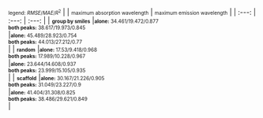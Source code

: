 <font size="1">legend: $RMSE/MAE/R^2$</font>
| | <font size="1">maximum absorption wavelength</font> | <font size="1">maximum emission wavelength</font> |
| :---: | :---: | :---: |
| <font size="1">**group by smiles**</font> |<font size="1">**alone:** 34.461/19.472/0.877<br>**both peaks:** 38.617/19.973/0.845<br></font> |<font size="1">**alone:** 45.489/28.923/0.754<br>**both peaks:** 44.013/27.212/0.77<br></font> |
| <font size="1">**random**</font> |<font size="1">**alone:** 17.53/9.418/0.968<br>**both peaks:** 17.989/10.228/0.967<br></font> |<font size="1">**alone:** 23.644/14.608/0.937<br>**both peaks:** 23.999/15.105/0.935<br></font> |
| <font size="1">**scaffold**</font> |<font size="1">**alone:** 30.167/21.226/0.905<br>**both peaks:** 31.049/23.227/0.9<br></font> |<font size="1">**alone:** 41.404/31.308/0.825<br>**both peaks:** 38.486/29.621/0.849<br></font> |
